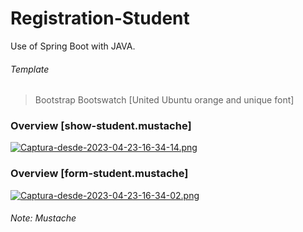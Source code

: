 # Registration-Student
Use of Spring Boot with JAVA.
###### Template
> Bootstrap 
> Bootswatch [United Ubuntu orange and unique font]
### Overview [show-student.mustache]
[![Captura-desde-2023-04-23-16-34-14.png](https://i.postimg.cc/Cx3JYCT4/Captura-desde-2023-04-23-16-34-14.png)](https://postimg.cc/Hrtb9yLJ)
### Overview [form-student.mustache]
[![Captura-desde-2023-04-23-16-34-02.png](https://i.postimg.cc/zfwwr9kJ/Captura-desde-2023-04-23-16-34-02.png)](https://postimg.cc/Tyw5jNSS)
###### Note: Mustache
